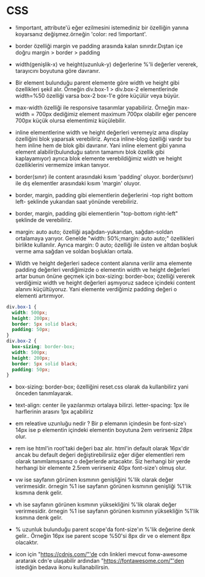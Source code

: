 # CSS

- !important, attribute'ü eğer ezilmesini istemediniz bir özelliğin yanına koyarsanız değişmez.örneğin 'color: red !important'.

- border özelliği margin ve padding arasında kalan sınırdır.Dıştan içe doğru margin > border > padding

- width(genişlik-x) ve height(uzunluk-y) değerlerine %'li değerler vererek, tarayıcını boyutuna göre davranır.

- Bir element bulunduğu parent elemente göre width ve height gibi özellikleri şekil alır. Örneğin div.box-1 > div.box-2 elementlerinde width=%50 özelliği varsa box-2 box-1'e göre küçülür veya büyür.

- max-width özelliği ile responsive tasarımlar yapabiliriz. Örneğin max-width = 700px dediğimiz element maximum 700px olabilir eğer pencere 700px küçük olursa elementimiz küçülebilir.

- inline elementlerine width ve height değerleri veremeyiz ama display özelliğini blok yaparsak verebiliriz. Ayrıca inline-blog özelliği vardır bu hem inline hem de blok gibi davranır. Yani inline element gibi yanına element alabilir(bulunduğu satırın tamamını blok özellik gibi kaplayamıyor) ayrıca blok elemente verebildiğimiz width ve height özelliklerini vermemize imkan tanıyor.

- border(sınır) ile content arasındaki kısım 'padding' oluyor. border(sınır) ile dış elementler arasındaki kısım 'margin' oluyor.

- border, margin, padding gibi elementlerin değerlerini -top right bottom left- şeklinde yukarıdan saat yönünde verebiliriz.

- border, margin, padding gibi elementlerin "top-bottom right-left" şeklinde de verebiliriz.

- margin: auto auto; özelliği aşağıdan-yukarıdan, sağdan-soldan ortalamaya yarıyor. Genelde "width: 50%;margin: auto auto;" özellikleri birlikte kullanılır. Ayrıca margin: 0 auto; özelliği ile üsten ve altdan boşluk verme ama sağdan ve soldan boşlukları ortala.

- Width ve height değerleri sadece content alanına verilir ama elemente padding değerleri verdiğimizde o elementin width ve height değerleri artar bunun önüne geçmek için box-sizing: border-box; özelliği vererek verdiğimiz width ve height değerleri aşmıyoruz sadece içindeki content alanını küçültüyoruz. Yani elemente verdiğimiz padding değeri o elementi artırmıyor.

```css
div.box-1 {
  width: 500px;
  height: 200px;
  border: 5px solid black;
  padding: 50px;
}
div.box-2 {
  box-sizing: border-box;
  width: 500px;
  height: 200px;
  border: 5px solid black;
  padding: 50px;
}
```

- box-sizing: border-box; özelliğini reset.css olarak da kullanbilirz yani önceden tanımlayarak.

- text-align: center ile yazılarımızı ortalaya bilirzi. letter-spacing: 1px ile harflerinin arasını 1px açabiliriz

- em releative uzunluğu nedir ? Bir p elemanın içindesin be font-size'ı 14px ise p elementin içindeki elementin boyutuna 2em verirseniz 28px olur.

- rem ise html'in root'taki değeri baz alır. html'in default olarak 16px'dir ancak bu default değeri değiştirebilirsiiz eğer diğer elementleri rem olarak tanımlamışsanız o değerlerde artacaktır. Siz herhangi bir yerde herhangi bir elemente 2.5rem verirseniz 40px font-size'ı olmuş olur.

- vw ise sayfanın görünen kısmının genişliğini %'lik olarak değer verirmesidir. örnegin %1 ise sayfanın görünen kısmının genişliği %1'lik kısmına denk gelir.

- vh ise sayfanın görünen kısmının yüksekliğini %'lik olarak değer verirmesidir. örnegin %1 ise sayfanın görünen kısmının yüksekliğin %1'lik kısmına denk gelir.

- % uzunluk bulunduğu parent scope'da font-size'ın %'lik değerine denk gelir.. Örneğin 16px ise parent scope %50'si 8px dir ve o element 8px olacaktır.

- icon için "https://cdnjs.com/"'de cdn linkleri mevcut fonw-awesome aratarak cdn'e ulaşabilir ardından "https://fontawesome.com/"'den istediğin bedava ikonu kullanabilirsin.
